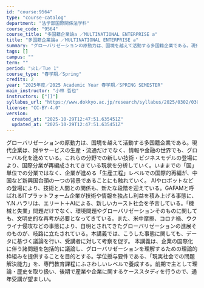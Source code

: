 ```yaml
---
id: "course:9564"
type: "course-catalog"
department: "法学部国際関係法学科"
course_code: "9564"
course_title: "多国籍企業論a ／MULTINATIONAL ENTERPRISE a"
title: "多国籍企業論a ／MULTINATIONAL ENTERPRISE a"
summary: "グローバリゼーションの原動力は、国境を越えて活動する多国籍企業である。現代企業は、財やサービスの生産・流通だけでなく、情報や金融の世界でも、グローバル化を進めている。これらの分野での新しい技術・ビジネスモデルの登場により、国際分業が再編成さ…"
tags: []
campus: ""
term: ""
period: "火1／Tue 1"
course_type: "春学期／Spring"
credits: 2
year: "2025年度／2025 Academic Year 春学期／SPRING SEMESTER"
main_instructor: "小林 哲也"
instructors: ["[]"]
syllabus_url: "https://www.dokkyo.ac.jp/research/syllabus/2025/0302/0302_09564_ja_JP.html"
license: "CC-BY-4.0"
version:
  created_at: "2025-10-29T12:47:51.635451Z"
  updated_at: "2025-10-29T12:47:51.635451Z"
---
```

グローバリゼーションの原動力は、国境を越えて活動する多国籍企業である。現代企業は、財やサービスの生産・流通だけでなく、情報や金融の世界でも、グローバル化を進めている。これらの分野での新しい技術・ビジネスモデルの登場により、国際分業が再編成されてきている現状を分析していく。いままでの「国」単位での分業ではなく、企業が進める「生産工程」レベルでの国際的再編が、中国など新興国台頭の一つの背景であることにも触れていく。 AIやロボットなどの登場により、技術と人間との関係も、新たな段階を迎えている。GAFAMと呼ばれるITプラットフォーム企業が技術や情報を独占し利益を積み上げる事態に、Y.N.ハラリは、エリート＋AIによる、新しいカースト社会を予言している。「機械と失業」問題だけでなく、環境問題やグローバリゼーションそのものに関しても、文明史的な再考が必要となってきている。また、米中摩擦、コロナ禍、ウクライナ侵攻などの事態により、自明とされてきたグローバリゼーションの進展そのものが、岐路に立たされている。本講義では、こうした事態に関しても、データに基づく議論を行い、受講者に対して考察を促す。 本講義は、企業の国際化に伴う諸問題を包括的に議論し、グローバリゼーションを理解するための理論的枠組みを提供することを目的とする。学位授与要件である、「現実社会での問題解決能力」を、専門教育課程にふさわしいレベルで養成する。前期で主として理論・歴史を取り扱い、後期で産業や企業に関するケーススタディを行うので、通年受講が望ましい。
